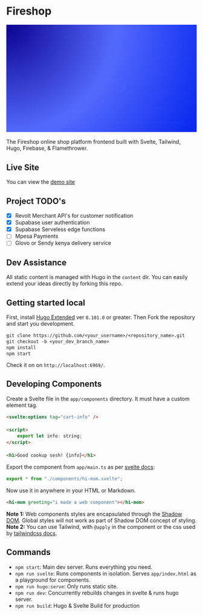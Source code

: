 # Fireshop
![Intro](./static/img/Intro.gif)

The Fireshop online shop platform frontend built with Svelte, Tailwind, Hugo, Firebase, & Flamethrower.

## Live Site

You can view the [demo site](https://fire-shop.netlify.app)

## Project TODO's

- [x] Revolt Merchant API's for customer notification
- [x] Supabase user authentication
- [x] Supabase Serveless edge functions
- [ ] Mpesa Payments
- [ ] Glovo or Sendy kenya delivery service

## Dev Assistance

All static content is managed with Hugo in the `content` dir. You can easily extend your ideas directly by forking this repo.

## Getting started local

First, install [Hugo Extended](https://gohugo.io/getting-started/installing/) ver `0.101.0` or greater.
Then Fork the repository and start you development.

```
git clone https://github.com/<your_username>/<repository_name>.git
git checkout -b <your_dev_branch_name>
npm install
npm start
```

Check it on on `http://localhost:6969/`.
<!-- 
## Getting started with docker server

> First make sure you have [docker](https://docker.com) installed in your system

Then start meilisearch container

```
docker run -p 7700:7700 --name meilisearch getmeili/meilisearch:v1.1
```

Then start redis container

> redis-stack is used for dev & debug purpose only. Mainly need redis only

Check redis status on on `http://localhost:8001/`.

```
docker run -d --name redis-stack -p 6379:6379 -p 8001:8001 redis/redis-stack:latest
```

> Start whole server

```sh
cd docker
npm start
``` -->

<!-- [![Build Status](/static/img/delivery.png)](https://travis-ci.org/username/repo) -->

## Developing Components

Create a Svelte file in the `app/components` directory. It must have a custom element tag.

```html
<svelte:options tag="cart-info" />

<script>
    export let info: string;
</script>

<h1>Good cookup sesh! {info}</h1>
```

Export the component from `app/main.ts` as per [svelte docs](https://webcomponents.dev/docs/svelte):

```ts
export * from "./components/hi-mom.svelte";
```

Now use it in anywhere in your HTML or Markdown.

```html
<hi-mom greeting="i made a web component"></hi-mom>
```

**Note 1:** Web components styles are encapsulated through the [Shadow DOM](https://web.dev/shadowdom-v1/). Global styles will not work as part of Shadow DOM concept of styling.
**Note 2:** You can use Tailwind, with `@apply` in the component or the css used by [tailwindcss docs](https://v2.tailwindcss.com/docs).

## Commands

- `npm start`: Main dev server. Runs everything you need.
- `npm run svelte`: Runs components in isolation. Serves `app/index.html` as a playground for components.
- `npm run hugo:serve`: Only runs static site.
- `npm run dev`: Concurrently rebuilds changes in svelte & runs hugo server.
- `npm run build`: Hugo & Svelte Build for production
